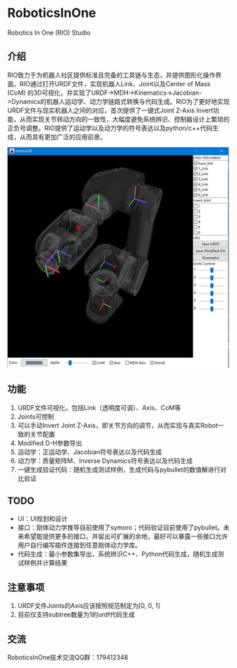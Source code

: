 # RoboticsInOne
Robotics In One (RIO) Studio
## 介绍
RIO致力于为机器人社区提供标准且完备的工具链与生态，并提供图形化操作界面。RIO通过打开URDF文件，实现机器人Link、Joint以及Center of Mass (CoM) 的3D可视化，并实现了URDF->MDH->Kinematics->Jacobian->Dynamics的机器人运动学、动力学链路式转换与代码生成。RIO为了更好地实现URDF文件与现实机器人之间的对应，首次提供了一键式Joint Z-Axis Invert功能，从而实现关节转动方向的一致性，大幅度避免系统辨识、控制器设计上繁琐的正负号调整。RIO提供了运动学以及动力学的符号表达以及python/c++代码生成，从而具有更加广泛的应用前景。

![](./docs/res/urdf_view3d.jpg)
## 功能
1. URDF文件可视化，包括Link（透明度可调）、Axis、CoM等
2. Joints可控制
3. 可以手动Invert Joint Z-Axis，即关节方向的调节，从而实现与真实Robot一致的关节配置
4. Modified D-H参数导出
5. 运动学：正运动学、Jacobian符号表达以及代码生成
6. 动力学：质量矩阵M、Inverse Dynamics符号表达以及代码生成
7. 一键生成验证代码：随机生成测试样例，生成代码与pybullet的数值解进行对比验证
## TODO
* UI：UI规划和设计
* 接口：刚体动力学推导目前使用了symoro；代码验证目前使用了pybullet。未来希望能提供更多的接口，并留出可扩展的余地，最好可以暴露一些接口允许用户自行编写插件连接到任意刚体动力学库。
* 代码生成：最小参数集导出，系统辨识C++、Python代码生成，随机生成测试样例并计算结果
## 注意事项
1. URDF文件Joints的Axis应该按照规范制定为[0, 0, 1]
2. 目前仅支持subtree数量为1的urdf代码生成

## 交流
RoboticsInOne技术交流QQ群：179412348
